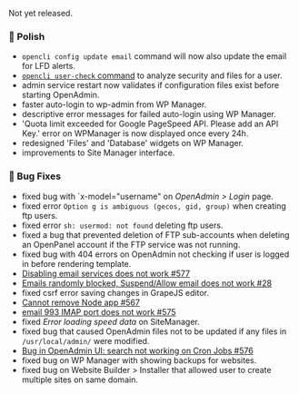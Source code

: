 Not yet released.

### 💅 Polish
- `opencli config update email` command will now also update the email for LFD alerts.
- [`opencli user-check` command](https://dev.openpanel.com/cli/users.html#Check) to analyze security and files for a user.
- admin service restart now validates if configuration files exist before starting OpenAdmin.
- faster auto-login to wp-admin from WP Manager.
- descriptive error messages for failed auto-login using WP Manager.
- 'Quota limit exceeded for Google PageSpeed API. Please add an API Key.' error on WPManager is now displayed once every 24h.
- redesigned 'Files' and 'Database' widgets on WP Manager.
- improvements to Site Manager interface.


### 🐛 Bug Fixes
- fixed bug with `x-model="username" on *OpenAdmin > Login* page.
- fixed error `Option g is ambiguous (gecos, gid, group)` when creating ftp users.
- fixed error `sh: usermod: not found` deleting ftp users. 
- fixed a bug that prevented deletion of FTP sub-accounts when deleting an OpenPanel account if the FTP service was not running.
- fixed bug with 404 errors on OpenAdmin not checking if user is logged in before rendering template.
- [Disabling email services does not work #577](https://github.com/stefanpejcic/OpenPanel/issues/577)
- [Emails randomly blocked, Suspend/Allow email does not work #28](https://github.com/stefanpejcic/OpenPanel/issues/578)
- fixed csrf error saving changes in GrapeJS editor.
- [Cannot remove Node app #567](https://github.com/stefanpejcic/OpenPanel/issues/567)
- [email 993 IMAP port does not work #575](https://github.com/stefanpejcic/OpenPanel/issues/575)
- fixed *Error loading speed data* on SiteManager.
- fixed bug that caused OpenAdmin files not to be updated if any files in `/usr/local/admin/` were modified.
- [Bug in OpenAdmin UI: search not working on Cron Jobs #576](https://github.com/stefanpejcic/OpenPanel/issues/576)
- fixed bug on WP Manager with showing backups for websites.
- fixed bug on Website Builder > Installer that allowed user to create multiple sites on same domain.
